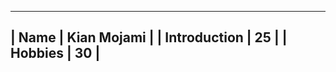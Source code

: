 ----------------------
| Name | Kian Mojami |
| Introduction | 25 |
| Hobbies | 30 |
----------------------

